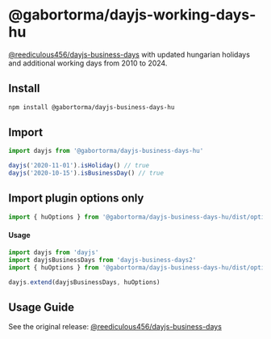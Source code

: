 # @gabortorma/dayjs-working-days-hu

[@reediculous456/dayjs-business-days](https://github.com/reediculous456/dayjs-business-days) with updated hungarian holidays and additional working days from 2010 to 2024.

## Install

```bash
npm install @gabortorma/dayjs-business-days-hu
```

## Import

```javascript
import dayjs from '@gabortorma/dayjs-business-days-hu'

dayjs('2020-11-01').isHoliday() // true
dayjs('2020-10-15').isBusinessDay() // true
```
## Import plugin options only

```javascript
import { huOptions } from '@gabortorma/dayjs-business-days-hu/dist/options'
```
#### Usage
```javascript
import dayjs from 'dayjs'
import dayjsBusinessDays from 'dayjs-business-days2'
import { huOptions } from '@gabortorma/dayjs-business-days-hu/dist/options'

dayjs.extend(dayjsBusinessDays, huOptions)

```


## Usage Guide

See the original release: [@reediculous456/dayjs-business-days](https://github.com/reediculous456/dayjs-business-days)
